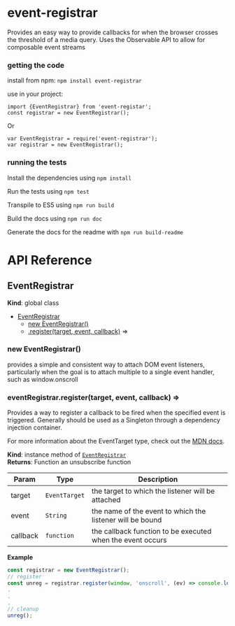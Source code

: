 # event-registrar
Provides an easy way to provide callbacks for when the browser crosses the threshold of a media query. Uses the Observable API to allow for composable event streams

### getting the code
install from npm: `npm install event-registrar`

use in your project:

    import {EventRegistrar} from 'event-registar';
    const registrar = new EventRegistrar();

Or

    var EventRegistrar = require('event-registrar');
    var registrar = new EventRegistrar();

### running the tests
Install the dependencies using `npm install`

Run the tests using `npm test`

Transpile to ES5 using `npm run build`

Build the docs using `npm run doc`

Generate the docs for the readme with `npm run build-readme`

# API Reference

## <a name="EventRegistrar">EventRegistrar</a>
**Kind**: global class  

* [EventRegistrar](#EventRegistrar)
    * [new EventRegistrar()](#new_EventRegistrar_new)
    * [.register(target, event, callback)](#EventRegistrar+register) ⇒

<a name="new_EventRegistrar_new"></a>

### new EventRegistrar()
provides a simple and consistent way to attach DOM event listeners, particularly
when the goal is to attach multiple to a single event handler, such as window.onscroll

<a name="EventRegistrar+register"></a>

### eventRegistrar.register(target, event, callback) ⇒
Provides a way to register a callback to be fired when the specified event is triggered.
Generally should be used as a Singleton through a dependency injection container.

For more information about the EventTarget type, check out the [MDN docs](https://developer.mozilla.org/en-US/docs/Web/API/EventTarget).

**Kind**: instance method of <code>[EventRegistrar](#EventRegistrar)</code>  
**Returns**: Function an unsubscribe function  

| Param | Type | Description |
| --- | --- | --- |
| target | <code>EventTarget</code> | the target to which the listener will be attached |
| event | <code>String</code> | the name of the event to which the listener will be bound |
| callback | <code>function</code> | the callback function to be executed when the event occurs |

**Example**  
```js
const registrar = new EventRegistrar();
// register
const unreg = registrar.register(window, 'onscroll', (ev) => console.log(ev) );
.
.
.
// cleanup
unreg();
```

